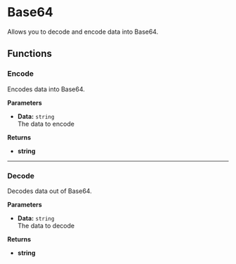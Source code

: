 # Base64

Allows you to decode and encode data into Base64.

## Functions

### Encode

Encodes data into Base64.

**Parameters**

* **Data:** `string`\
The data to encode

**Returns**

* **string**

---

### Decode

Decodes data out of Base64.

**Parameters**

* **Data:** `string`\
The data to decode

**Returns**

* **string**
